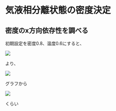 # 気液相分離状態の密度決定

## 密度のx方向依存性を調べる

初期設定を密度0.8、温度0.6にすると、

<img src="https://latex.codecogs.com/png.latex?\rho&space;=&space;\frac{V_g}{V}&space;\times&space;\rho_g&space;&plus;&space;\frac{V_l}{V}&space;\times&space;\rho_l"/>

より、

<img src="https://latex.codecogs.com/png.latex?\frac{1}{2}&space;\times&space;0.8&space;=&space;\frac{1}{2}&space;\times&space;\rho_g&space;&plus;&space;\frac{1}{2}&space;\times&space;\rho_l">

グラフから

<img src="https://latex.codecogs.com/png.latex?\bg_white&space;\rho_g&space;=&space;0.7,&space;\rho_l&space;=&space;0.1">

くらい
	
